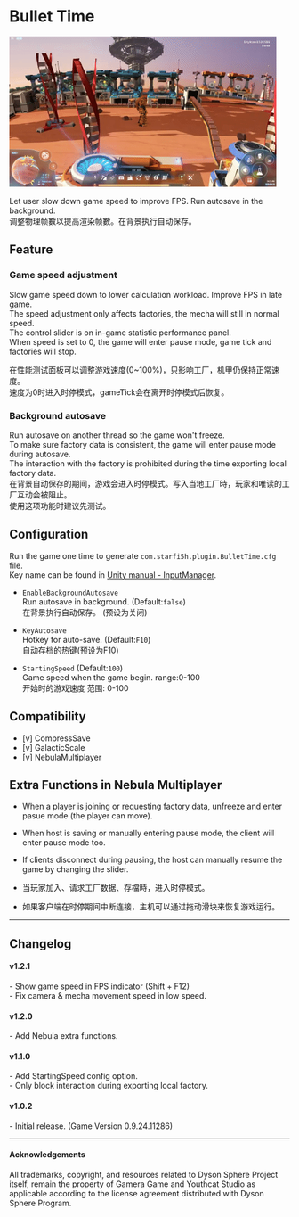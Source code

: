 # Bullet Time

![Paue Mode](https://raw.githubusercontent.com/starfi5h/DSP_Mod/master/BulletTime/img/demo1.gif)  

Let user slow down game speed to improve FPS.  Run autosave in the background.  
调整物理帧數以提高渲染帧數。在背景执行自动保存。

## Feature

### Game speed adjustment  
Slow game speed down to lower calculation workload. Improve FPS in late game.  
The speed adjustment only affects factories, the mecha will still in normal speed.  
The control slider is on in-game statistic performance panel.  
When speed is set to 0, the game will enter pause mode, game tick and factories will stop.  
  
在性能测试面板可以调整游戏速度(0~100%)，只影响工厂，机甲仍保持正常速度。  
速度为0时进入时停模式，gameTick会在离开时停模式后恢复。  

### Background autosave  
Run autosave on another thread so the game won't freeze.  
To make sure factory data is consistent, the game will enter pause mode during autosave.  
The interaction with the factory is prohibited during the time exporting local factory data.  
在背景自动保存的期间，游戏会进入时停模式。写入当地工厂時，玩家和唯读的工厂互动会被阻止。  
使用这项功能时建议先测试。  

## Configuration

Run the game one time to generate `com.starfi5h.plugin.BulletTime.cfg` file.  
Key name can be found in [Unity manual - InputManager](https://docs.unity3d.com/Manual/class-InputManager.html).   

- `EnableBackgroundAutosave`  
Run autosave in background. (Default:`false`)  
在背景执行自动保存。 (预设为关闭)  

- `KeyAutosave`  
Hotkey for auto-save. (Default:`F10`)  
自动存档的热键(预设为F10)  
  
- `StartingSpeed` (Default:`100`)  
Game speed when the game begin. range:0-100  
开始时的游戏速度 范围: 0-100  

## Compatibility

- [v] CompressSave  
- [v] GalacticScale  
- [v] NebulaMultiplayer  

## Extra Functions in Nebula Multiplayer  

- When a player is joining or requesting factory data, unfreeze and enter pasue mode (the player can move).  
- When host is saving or manually entering pause mode, the client will enter pause mode too.  
- If clients disconnect during pausing, the host can manually resume the game by changing the slider.  

- 当玩家加入、请求工厂数据、存檔時，进入时停模式。
- 如果客户端在时停期间中断连接，主机可以通过拖动滑块来恢复游戏运行。 
----

## Changelog

#### v1.2.1
\- Show game speed in FPS indicator (Shift + F12)  
\- Fix camera & mecha movement speed in low speed.  

#### v1.2.0
\- Add Nebula extra functions.  


#### v1.1.0
\- Add StartingSpeed config option.  
\- Only block interaction during exporting local factory.  

#### v1.0.2  
\- Initial release. (Game Version 0.9.24.11286)

----

#### Acknowledgements
All trademarks, copyright, and resources related to Dyson Sphere Project itself, remain the property of Gamera Game and Youthcat Studio as applicable according to the license agreement distributed with Dyson Sphere Program.  